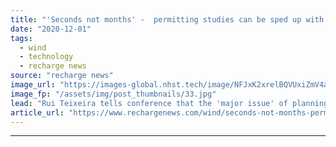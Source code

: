 ```yaml
---
title: "'Seconds not months' -  permitting studies can be sped up with greater use of technology, says EDPR boss"
date: "2020-12-01"
tags: 
  - wind
  - technology
  - recharge news
source: "recharge news"
image_url: "https://images-global.nhst.tech/image/NFJxK2xrelBQVUxiZmV4aFk3bktneFNMT3BGaVNFRmhUWDVUbHNreGlCYz0=/nhst/binary/d902c162b0c93f78a5ccc9cd3b297071"
image_fp: "/assets/img/post_thumbnails/33.jpg"
lead: "Rui Teixeira tells conference that the 'major issue' of planning permission bottlenecks could be improved with investment in smarter technologies"
article_url: "https://www.rechargenews.com/wind/seconds-not-months-permitting-studies-can-be-sped-up-with-greater-use-of-technology-says-edpr-boss/2-1-922345"
---
```


---
